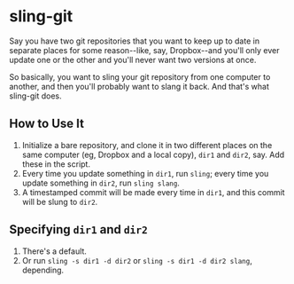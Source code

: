 sling-git
=========

Say you have two git repositories that you want to keep up to date in separate
places for some reason--like, say, Dropbox--and you'll only ever
update one or the other and you'll never want two versions at once.

So basically, you want to sling your git repository from one computer to
another, and then you'll probably want to slang it back. And that's what
sling-git does.

How to Use It
-------------
1. Initialize a bare repository, and clone it in two different places on the same computer (eg, Dropbox and a local copy), `dir1` and `dir2`, say. Add these in the script.
2. Every time you update something in `dir1`, run `sling`; every time you update something in `dir2`, run `sling slang`.
3. A timestamped commit will be made every time in `dir1`, and this commit will be slung to `dir2`.

Specifying `dir1` and `dir2`
----------------------------
1. There's a default.
2. Or run `sling -s dir1 -d dir2` or `sling -s dir1 -d dir2 slang`, depending.
